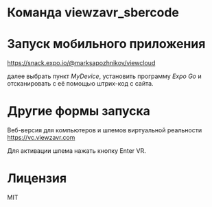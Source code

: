 # Команда viewzavr_sbercode

# Запуск мобильного приложения

  https://snack.expo.io/@marksapozhnikov/viewcloud

далее выбрать пункт *MyDevice*, установить программу *Expo Go* 
и отсканировать с её помощью штрих-код с сайта.

# Другие формы запуска
Веб-версия для компьютеров и шлемов виртуальной реальности 
https://vc.viewzavr.com

Для активации шлема нажать кнопку Enter VR.

# Лицензия

MIT
